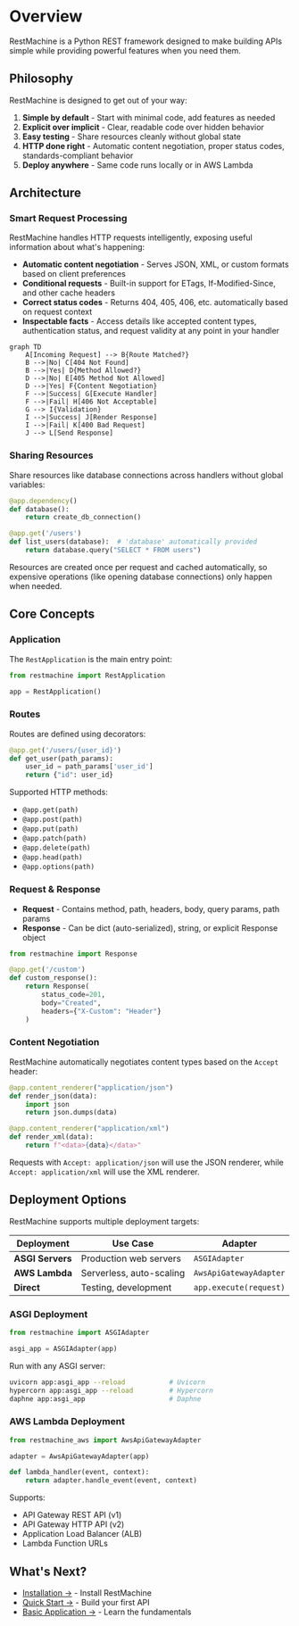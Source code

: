 # Overview

RestMachine is a Python REST framework designed to make building APIs simple while providing powerful features when you need them.

## Philosophy

RestMachine is designed to get out of your way:

1. **Simple by default** - Start with minimal code, add features as needed
2. **Explicit over implicit** - Clear, readable code over hidden behavior
3. **Easy testing** - Share resources cleanly without global state
4. **HTTP done right** - Automatic content negotiation, proper status codes, standards-compliant behavior
5. **Deploy anywhere** - Same code runs locally or in AWS Lambda

## Architecture

### Smart Request Processing

RestMachine handles HTTP requests intelligently, exposing useful information about what's happening:

- **Automatic content negotiation** - Serves JSON, XML, or custom formats based on client preferences
- **Conditional requests** - Built-in support for ETags, If-Modified-Since, and other cache headers
- **Correct status codes** - Returns 404, 405, 406, etc. automatically based on request context
- **Inspectable facts** - Access details like accepted content types, authentication status, and request validity at any point in your handler

```mermaid
graph TD
    A[Incoming Request] --> B{Route Matched?}
    B -->|No| C[404 Not Found]
    B -->|Yes| D{Method Allowed?}
    D -->|No| E[405 Method Not Allowed]
    D -->|Yes| F{Content Negotiation}
    F -->|Success| G[Execute Handler]
    F -->|Fail| H[406 Not Acceptable]
    G --> I{Validation}
    I -->|Success| J[Render Response]
    I -->|Fail| K[400 Bad Request]
    J --> L[Send Response]
```

### Sharing Resources

Share resources like database connections across handlers without global variables:

```python
@app.dependency()
def database():
    return create_db_connection()

@app.get('/users')
def list_users(database):  # 'database' automatically provided
    return database.query("SELECT * FROM users")
```

Resources are created once per request and cached automatically, so expensive operations (like opening database connections) only happen when needed.

## Core Concepts

### Application

The `RestApplication` is the main entry point:

```python
from restmachine import RestApplication

app = RestApplication()
```

### Routes

Routes are defined using decorators:

```python
@app.get('/users/{user_id}')
def get_user(path_params):
    user_id = path_params['user_id']
    return {"id": user_id}
```

Supported HTTP methods:
- `@app.get(path)`
- `@app.post(path)`
- `@app.put(path)`
- `@app.patch(path)`
- `@app.delete(path)`
- `@app.head(path)`
- `@app.options(path)`

### Request & Response

- **Request** - Contains method, path, headers, body, query params, path params
- **Response** - Can be dict (auto-serialized), string, or explicit Response object

```python
from restmachine import Response

@app.get('/custom')
def custom_response():
    return Response(
        status_code=201,
        body="Created",
        headers={"X-Custom": "Header"}
    )
```

### Content Negotiation

RestMachine automatically negotiates content types based on the `Accept` header:

```python
@app.content_renderer("application/json")
def render_json(data):
    import json
    return json.dumps(data)

@app.content_renderer("application/xml")
def render_xml(data):
    return f"<data>{data}</data>"
```

Requests with `Accept: application/json` will use the JSON renderer, while `Accept: application/xml` will use the XML renderer.

## Deployment Options

RestMachine supports multiple deployment targets:

| Deployment | Use Case | Adapter |
|-----------|----------|---------|
| **ASGI Servers** | Production web servers | `ASGIAdapter` |
| **AWS Lambda** | Serverless, auto-scaling | `AwsApiGatewayAdapter` |
| **Direct** | Testing, development | `app.execute(request)` |

### ASGI Deployment

```python
from restmachine import ASGIAdapter

asgi_app = ASGIAdapter(app)
```

Run with any ASGI server:

```bash
uvicorn app:asgi_app --reload           # Uvicorn
hypercorn app:asgi_app --reload         # Hypercorn
daphne app:asgi_app                     # Daphne
```

### AWS Lambda Deployment

```python
from restmachine_aws import AwsApiGatewayAdapter

adapter = AwsApiGatewayAdapter(app)

def lambda_handler(event, context):
    return adapter.handle_event(event, context)
```

Supports:
- API Gateway REST API (v1)
- API Gateway HTTP API (v2)
- Application Load Balancer (ALB)
- Lambda Function URLs

## What's Next?

- [Installation →](installation.md) - Install RestMachine
- [Quick Start →](quickstart.md) - Build your first API
- [Basic Application →](../guide/basic-application.md) - Learn the fundamentals
